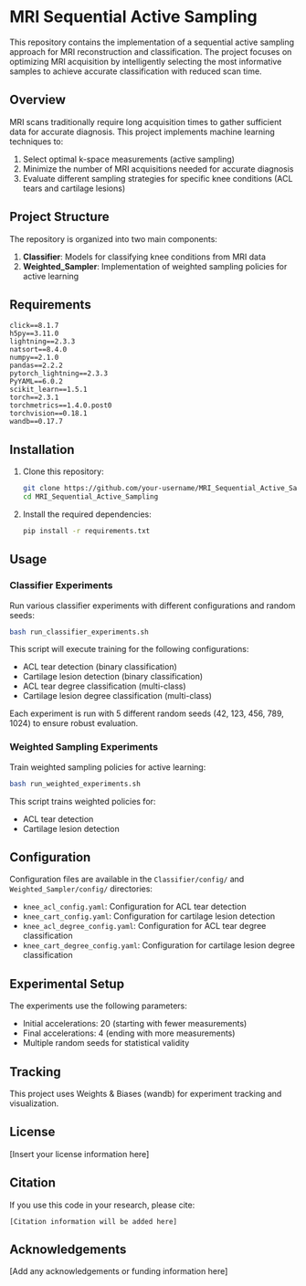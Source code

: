 # MRI Sequential Active Sampling

This repository contains the implementation of a sequential active sampling approach for MRI reconstruction and classification. The project focuses on optimizing MRI acquisition by intelligently selecting the most informative samples to achieve accurate classification with reduced scan time.

## Overview

MRI scans traditionally require long acquisition times to gather sufficient data for accurate diagnosis. This project implements machine learning techniques to:

1. Select optimal k-space measurements (active sampling)
2. Minimize the number of MRI acquisitions needed for accurate diagnosis
3. Evaluate different sampling strategies for specific knee conditions (ACL tears and cartilage lesions)

## Project Structure

The repository is organized into two main components:

1. **Classifier**: Models for classifying knee conditions from MRI data
2. **Weighted_Sampler**: Implementation of weighted sampling policies for active learning

## Requirements

```
click==8.1.7
h5py==3.11.0
lightning==2.3.3
natsort==8.4.0
numpy==2.1.0
pandas==2.2.2
pytorch_lightning==2.3.3
PyYAML==6.0.2
scikit_learn==1.5.1
torch==2.3.1
torchmetrics==1.4.0.post0
torchvision==0.18.1
wandb==0.17.7
```

## Installation

1. Clone this repository:
   ```bash
   git clone https://github.com/your-username/MRI_Sequential_Active_Sampling.git
   cd MRI_Sequential_Active_Sampling
   ```

2. Install the required dependencies:
   ```bash
   pip install -r requirements.txt
   ```

## Usage

### Classifier Experiments

Run various classifier experiments with different configurations and random seeds:

```bash
bash run_classifier_experiments.sh
```

This script will execute training for the following configurations:
- ACL tear detection (binary classification)
- Cartilage lesion detection (binary classification)
- ACL tear degree classification (multi-class)
- Cartilage lesion degree classification (multi-class)

Each experiment is run with 5 different random seeds (42, 123, 456, 789, 1024) to ensure robust evaluation.

### Weighted Sampling Experiments

Train weighted sampling policies for active learning:

```bash
bash run_weighted_experiments.sh
```

This script trains weighted policies for:
- ACL tear detection
- Cartilage lesion detection

## Configuration

Configuration files are available in the `Classifier/config/` and `Weighted_Sampler/config/` directories:

- `knee_acl_config.yaml`: Configuration for ACL tear detection
- `knee_cart_config.yaml`: Configuration for cartilage lesion detection
- `knee_acl_degree_config.yaml`: Configuration for ACL tear degree classification
- `knee_cart_degree_config.yaml`: Configuration for cartilage lesion degree classification

## Experimental Setup

The experiments use the following parameters:
- Initial accelerations: 20 (starting with fewer measurements)
- Final accelerations: 4 (ending with more measurements)
- Multiple random seeds for statistical validity

## Tracking

This project uses Weights & Biases (wandb) for experiment tracking and visualization.

## License

[Insert your license information here]

## Citation

If you use this code in your research, please cite:

```
[Citation information will be added here]
```

## Acknowledgements

[Add any acknowledgements or funding information here]
